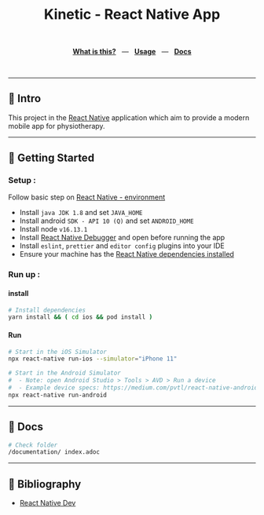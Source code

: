 <div align="center">
  <h1>Kinetic - React Native App</h1>
  <br />
  <p align="center">
    <a href="#-intro"><b>What is this?</b></a>
    &nbsp;&nbsp;&mdash;&nbsp;&nbsp;
    <a href="#-getting-started"><b>Usage</b></a>
    &nbsp;&nbsp;&mdash;&nbsp;&nbsp;
    <a href="#-docs"><b>Docs</b></a>
  </p>
  <br />
</div>

---

## 👋 Intro

This project in the [React Native](https://reactnative.dev/) application which aim to provide a modern mobile app for
physiotherapy.

---

## 🚀 Getting Started

### Setup :

Follow basic step on [React Native - environment](https://reactnative.dev/docs/environment-setup)

- Install `java JDK 1.8` and set `JAVA_HOME`
- Install android `SDK - API 10 (Q)` and set `ANDROID_HOME`
- Install node `v16.13.1`
- Install [React Native Debugger](https://github.com/jhen0409/react-native-debugger/releases) and open before running
  the app
- Install `eslint`, `prettier` and `editor config` plugins into your IDE
- Ensure your machine has
  the [React Native dependencies installed](https://facebook.github.io/react-native/docs/getting-started)

### Run up :

#### install

```bash
# Install dependencies
yarn install && ( cd ios && pod install )
```

#### Run

```bash
# Start in the iOS Simulator
npx react-native run-ios --simulator="iPhone 11"
```

```bash
# Start in the Android Simulator
#  - Note: open Android Studio > Tools > AVD > Run a device
#  - Example device specs: https://medium.com/pvtl/react-native-android-development-on-mac-ef7481f65e47#d5da
npx react-native run-android
```

---

## 📖 Docs

```bash
# Check folder
/documentation/ index.adoc
```

---

## 👣 Bibliography

- [React Native Dev](https://reactnative.dev/)
